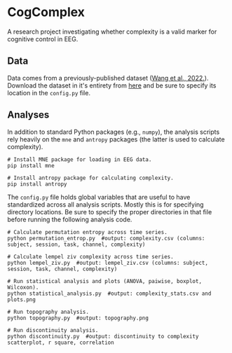 # CogComplex

A research project investigating whether complexity is a valid marker for cognitive control in EEG.


## Data

Data comes from a previously-published dataset ([Wang et al., 2022.](https://www.nature.com/articles/s41597-022-01607-9)). Download the dataset in it's entirety from [here](https://openneuro.org/datasets/ds004148/versions/1.0.1) and be sure to specify its location in the `config.py` file.


## Analyses

In addition to standard Python packages (e.g., `numpy`), the analysis scripts rely heavily on the `mne` and `antropy` packages (the latter is used to calculate complexity).

```shell
# Install MNE package for loading in EEG data.
pip install mne

# Install antropy package for calculating complexity.
pip install antropy
```

The `config.py` file holds global variables that are useful to have standardized across all analysis scripts. Mostly this is for specifying directory locations. Be sure to specify the proper directories in that file before running the following analysis code.

```shell
# Calculate permutation entropy across time series.
python permutation_entrop.py  #output: complexity.csv (columns: subject, session, task, channel, complexity)

# Calculate lempel ziv complexity across time series.
python lempel_ziv.py  #output: lempel_ziv.csv (columns: subject, session, task, channel, complexity)

# Run statistical analysis and plots (ANOVA, paiwise, boxplot, Wilcoxon).
python statistical_analysis.py  #output: complexity_stats.csv and plots.png

# Run topography analysis.
python topography.py  #output: topography.png

# Run discontinuity analysis.
python discontinuity.py  #output: discontinuity to complexity scatterplot, r square, correlation
```
